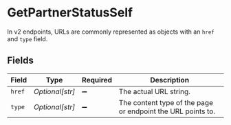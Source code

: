 # GetPartnerStatusSelf

In v2 endpoints, URLs are commonly represented as objects with an `href` and `type` field.


## Fields

| Field                                                       | Type                                                        | Required                                                    | Description                                                 |
| ----------------------------------------------------------- | ----------------------------------------------------------- | ----------------------------------------------------------- | ----------------------------------------------------------- |
| `href`                                                      | *Optional[str]*                                             | :heavy_minus_sign:                                          | The actual URL string.                                      |
| `type`                                                      | *Optional[str]*                                             | :heavy_minus_sign:                                          | The content type of the page or endpoint the URL points to. |